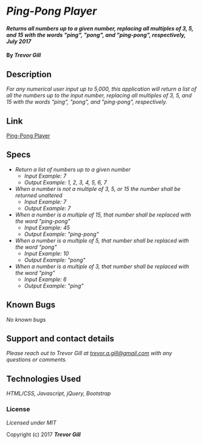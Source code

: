 # _Ping-Pong Player_

#### _Returns all numbers up to a given number, replacing all multiples of 3, 5, and 15 with the words "ping", "pong", and "ping-pong", respectively, July 2017_

#### By _**Trevor Gill**_

## Description

_For any numerical user input up to 5,000, this application will return a list of all the numbers up to the input number, replacing all multiples of 3, 5, and 15 with the words "ping", "pong", and "ping-pong", respectively._

## Link

[Ping-Pong Player](http://wedaft.github.io/pingpong)

## Specs ##

* _Return a list of numbers up to a given number_
  * _Input Example: 7_
  * _Output Example: 1, 2, 3, 4, 5, 6, 7_
* _When a number is not a multiple of 3, 5, or 15 the number shall be returned unaltered_
  * _Input Example: 7_
  * _Output Example: 7_
* _When a number is a multiple of 15, that number shall be replaced with the word "ping-pong"_
  * _Input Example: 45_
  * _Output Example: "ping-pong"_
* _When a number is a multiple of 5, that number shall be replaced with the word "pong"_
    * _Input Example: 10_
    * _Output Example: "pong"_
* _When a number is a multiple of 3, that number shall be replaced with the word "ping"_
  * _Input Example: 6_
  * _Output Example: "ping"_



## Known Bugs

_No known bugs_

## Support and contact details

_Please reach out to Trevor Gill at trevor.a.gill@gmail.com with any questions or comments._

## Technologies Used

_HTML/CSS, Javascript, jQuery, Bootstrap_

### License

*Licensed under MIT*

Copyright (c) 2017 **_Trevor Gill_**
